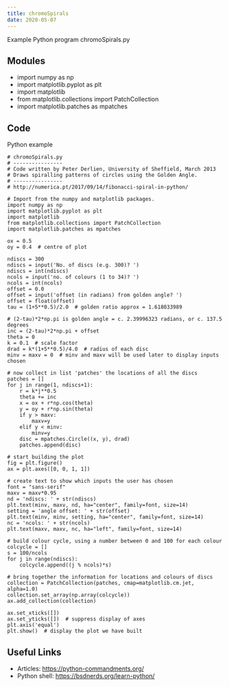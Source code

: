 ```yaml
---
title: chromoSpirals
date: 2020-05-07
---
```

Example Python program chromoSpirals.py

## Modules

* import numpy as np
* import matplotlib.pyplot as plt
* import matplotlib
* from matplotlib.collections import PatchCollection
* import matplotlib.patches as mpatches

## Code

Python example

    # chromoSpirals.py
    # ----------------
    # Code written by Peter Derlien, University of Sheffield, March 2013
    # Draws spiralling patterns of circles using the Golden Angle.
    # ----------------
    # http://numerica.pt/2017/09/14/fibonacci-spiral-in-python/
    
    # Import from the numpy and matplotlib packages.
    import numpy as np
    import matplotlib.pyplot as plt
    import matplotlib
    from matplotlib.collections import PatchCollection
    import matplotlib.patches as mpatches
    
    ox = 0.5
    oy = 0.4  # centre of plot
    
    ndiscs = 300
    ndiscs = input('No. of discs (e.g. 300)? ')
    ndiscs = int(ndiscs)
    ncols = input('no. of colours (1 to 34)? ')
    ncols = int(ncols)
    offset = 0.0
    offset = input('offset (in radians) from golden angle? ')
    offset = float(offset)
    tau = (1+5**0.5)/2.0  # golden ratio approx = 1.618033989
    
    # (2-tau)*2*np.pi is golden angle = c. 2.39996323 radians, or c. 137.5 degrees
    inc = (2-tau)*2*np.pi + offset
    theta = 0
    k = 0.1  # scale factor
    drad = k*(1+5**0.5)/4.0  # radius of each disc
    minv = maxv = 0  # minv and maxv will be used later to display inputs chosen
    
    # now collect in list 'patches' the locations of all the discs
    patches = []
    for j in range(1, ndiscs+1):
        r = k*j**0.5
        theta += inc
        x = ox + r*np.cos(theta)
        y = oy + r*np.sin(theta)
        if y > maxv:
            maxv=y
        elif y < minv:
            minv=y
        disc = mpatches.Circle((x, y), drad)
        patches.append(disc)
    
    # start building the plot
    fig = plt.figure()
    ax = plt.axes([0, 0, 1, 1])
    
    # create text to show which inputs the user has chosen
    font = "sans-serif"
    maxv = maxv*0.95
    nd = 'ndiscs: ' + str(ndiscs)
    plt.text(minv, maxv, nd, ha="center", family=font, size=14)
    setting = 'angle offset: ' + str(offset)
    plt.text(minv, minv, setting, ha="center", family=font, size=14)
    nc = 'ncols: ' + str(ncols)
    plt.text(maxv, maxv, nc, ha="left", family=font, size=14)
    
    # build colour cycle, using a number between 0 and 100 for each colour
    colcycle = []
    s = 100/ncols
    for j in range(ndiscs):
        colcycle.append((j % ncols)*s)
    
    # bring together the information for locations and colours of discs
    collection = PatchCollection(patches, cmap=matplotlib.cm.jet, alpha=1.0)
    collection.set_array(np.array(colcycle))
    ax.add_collection(collection)
    
    ax.set_xticks([])
    ax.set_yticks([])  # suppress display of axes
    plt.axis('equal')
    plt.show()  # display the plot we have built
    

## Useful Links

- Articles: https://python-commandments.org/
- Python shell: https://bsdnerds.org/learn-python/
